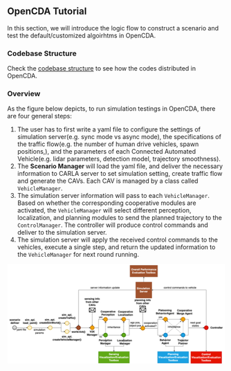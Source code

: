 ##  OpenCDA Tutorial
In this section,  we will introduce the logic flow to construct a scenario and test the default/customized 
algoirhtms in OpenCDA.

### Codebase Structure
Check the [codebase structure](codebase_structure.md) to see how the codes distributed in OpenCDA.

### Overview
As the figure below depicts, to run simulation testings in OpenCDA, there are four general steps:

1. The user has to first write a yaml file to configure the settings of simulation server(e.g. sync mode vs async mode), 
the specifications of the traffic flow(e.g. the number of human drive vehicles, spawn positions,), and the parameters of 
each Connected Automated  Vehicle(e.g. lidar parameters, detection model, trajectory smoothness).
2. The <strong> Scenario Manager </strong> will load the yaml file, and deliver the necessary information to CARLA
server to set simulation setting, create traffic flow and generate the CAVs. Each CAV is managed by a class called 
`VehicleManager`.
3. The simulation server information will pass to each `VehicleManager`. Based on whether the corresponding cooperative
modules are activated, the `VehicleManager` will select different perception, localization, and planning modules to send
the planned trajectory to the `ControlManager`. The controller will produce control commands and deliver to the  simulation server.
4. The simulation server will apply the received control commands to the vehicles, execute a single step, and return the updated
information to the `VehicleManager` for next round running.

![teaser](images/flow.png )

